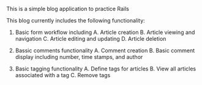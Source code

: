 This is a simple blog application to practice Rails

This blog currently includes the following functionality:

1. Basic form workflow including
A. Article creation
B. Article viewing and navigation
C. Article editing and updating
D. Article deletion

2. Bassic comments functionality
A. Comment creation
B. Basic comment display including number, time stamps, and author

3. Basic tagging functionality
A. Define tags for articles
B. View all articles associated with a tag
C. Remove tags